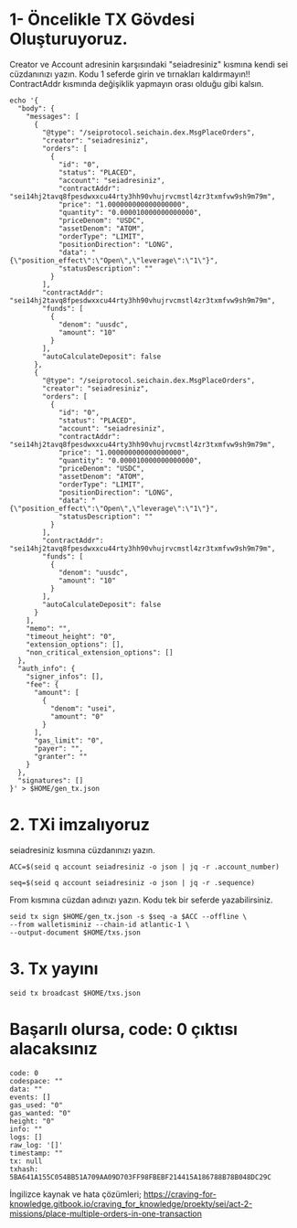 # 1- Öncelikle TX Gövdesi Oluşturuyoruz.
Creator ve Account adresinin karşısındaki "seiadresiniz" kısmına kendi sei cüzdanınızı yazın.
Kodu 1 seferde girin ve tırnakları kaldırmayın!!
ContractAddr kısmında değişiklik yapmayın orası olduğu gibi kalsın.

```
echo '{
  "body": {
    "messages": [
      {
        "@type": "/seiprotocol.seichain.dex.MsgPlaceOrders",
        "creator": "seiadresiniz",
        "orders": [
          {
            "id": "0",
            "status": "PLACED",
            "account": "seiadresiniz",
            "contractAddr": "sei14hj2tavq8fpesdwxxcu44rty3hh90vhujrvcmstl4zr3txmfvw9sh9m79m",
            "price": "1.000000000000000000",
            "quantity": "0.000010000000000000",
            "priceDenom": "USDC",
            "assetDenom": "ATOM",
            "orderType": "LIMIT",
            "positionDirection": "LONG",
            "data": "{\"position_effect\":\"Open\",\"leverage\":\"1\"}",
            "statusDescription": ""
          }
        ],
        "contractAddr": "sei14hj2tavq8fpesdwxxcu44rty3hh90vhujrvcmstl4zr3txmfvw9sh9m79m",
        "funds": [
          {
            "denom": "uusdc",
            "amount": "10"
          }
        ],
        "autoCalculateDeposit": false
      },
      {
        "@type": "/seiprotocol.seichain.dex.MsgPlaceOrders",
        "creator": "seiadresiniz",
        "orders": [
          {
            "id": "0",
            "status": "PLACED",
            "account": "seiadresiniz",
            "contractAddr": "sei14hj2tavq8fpesdwxxcu44rty3hh90vhujrvcmstl4zr3txmfvw9sh9m79m",
            "price": "1.000000000000000000",
            "quantity": "0.000010000000000000",
            "priceDenom": "USDC",
            "assetDenom": "ATOM",
            "orderType": "LIMIT",
            "positionDirection": "LONG",
            "data": "{\"position_effect\":\"Open\",\"leverage\":\"1\"}",
            "statusDescription": ""
          }
        ],
        "contractAddr": "sei14hj2tavq8fpesdwxxcu44rty3hh90vhujrvcmstl4zr3txmfvw9sh9m79m",
        "funds": [
          {
            "denom": "uusdc",
            "amount": "10"
          }
        ],
        "autoCalculateDeposit": false
      }
    ],
    "memo": "",
    "timeout_height": "0",
    "extension_options": [],
    "non_critical_extension_options": []
  },
  "auth_info": {
    "signer_infos": [],
    "fee": {
      "amount": [
        {
          "denom": "usei",
          "amount": "0"
        }
      ],
      "gas_limit": "0",
      "payer": "",
      "granter": ""
    }
  },
  "signatures": []
}' > $HOME/gen_tx.json
```
<H1> 2. TXi imzalıyoruz </H1>
seiadresiniz kısmına cüzdanınızı yazın.

```
ACC=$(seid q account seiadresiniz -o json | jq -r .account_number)
```
```
seq=$(seid q account seiadresiniz -o json | jq -r .sequence)
```
From kısmına cüzdan adınızı yazın. Kodu tek bir seferde yazabilirsiniz.
```
seid tx sign $HOME/gen_tx.json -s $seq -a $ACC --offline \
--from walletisminiz --chain-id atlantic-1 \
--output-document $HOME/txs.json
```
<h1>3. Tx yayını </h1>

```
seid tx broadcast $HOME/txs.json
```
<h1> Başarılı olursa, code: 0 çıktısı alacaksınız </h1>

```
code: 0
codespace: ""
data: ""
events: []
gas_used: "0"
gas_wanted: "0"
height: "0"
info: ""
logs: []
raw_log: '[]'
timestamp: ""
tx: null
txhash: 5BA641A155C054BB51A709AA09D703FF98FBEBF214415A186788B78B048DC29C
```

İngilizce kaynak ve hata çözümleri;
https://craving-for-knowledge.gitbook.io/craving_for_knowledge/proekty/sei/act-2-missions/place-multiple-orders-in-one-transaction

